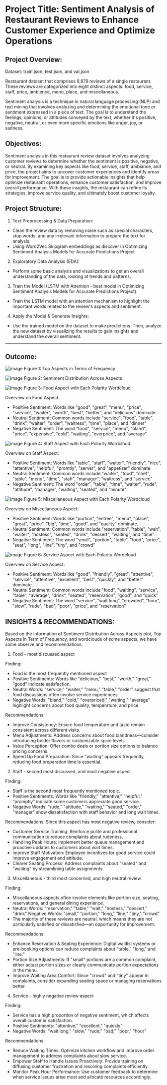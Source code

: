 # Project Title: Sentiment Analysis of Restaurant Reviews to Enhance Customer Experience and Optimize Operations

## Project Overview:

Dataset: train.json, test.json, and val.json

Restaurant dataset that comprises 8,879 reviews of a single restaurant. These reviews are categorized into eight distinct aspects: food, service, staff, price, ambience, menu, place, and miscellaneous.

Sentiment analysis is a technique in natural language processing (NLP) and text mining that involves analyzing and determining the emotional tone or sentiment expressed in a piece of text. The goal is to understand the feelings, opinions, or attitudes conveyed by the text, whether it's positive, negative, neutral, or even more specific emotions like anger, joy, or sadness.

## Objectives:

Sentiment analysis in this restaurant review dataset involves analyzing customer reviews to determine whether the sentiment is positive, negative, or neutral. By examining key aspects like food, service, staff, ambiance, and price, the project aims to uncover customer experiences and identify areas for improvement. The goal is to provide actionable insights that help optimize restaurant operations, enhance customer satisfaction, and improve overall performance. With these insights, the restaurant can refine its strategies, improve service quality, and ultimately boost customer loyalty.

## Project Structure:

1. Text Preprocessing & Data Preparation:
- Clean the review data by removing noise such as special characters, stop words, and any irrelevant information to prepare the text for analysis.
- Using Word2Vec Skipgram embeddings as discover in Optimizing Sentiment Analysis Models for Accurate Predictions Project

2. Exploratory Data Analysis (EDA):
- Perform some basic analysis and visualizations to get an overall understanding of the data, looking at trends and patterns.

3. Train the Model (LSTM with Attention -  best model in Optimizing Sentiment Analysis Models for Accurate Predictions Project):
- Train the LSTM model with an attention mechanism to highlight the important words related to the review's aspects and sentiment.

4. Apply the Model & Generate Insights:
- Use the trained model on the dataset to make predictions. Then, analyze the new dataset by visualizing the results to gain insights and understand the overall sentiment.

---

## Outcome: 

![image](https://github.com/user-attachments/assets/ca2aa8e4-e93a-4fb4-b948-79f9b7ade192)
Figure 1: Top Aspects in Terms of Frequency

![image](https://github.com/user-attachments/assets/202f43df-9ba2-4d26-95d2-57e73c245581)
Figure 2: Sentiment Distribution Across Aspects

![image](https://github.com/user-attachments/assets/45beeec4-aa6a-4425-a787-2e378a73e6c3)
Figure 3: Food Aspect with Each Polarity Wordcloud 

Overview on Food Aspect:

- Positive Sentiment: Words like "good", "great", "menu", "price", "service", "waiter", "worth", "best", "better", and "delicious" dominate.
- Neutral Sentiment: Common words include "service", "food", "table", "drink", "waiter", "order", "waitress", "time", "place", and "dinner"
- Negative Sentiment: The word "food", "service", "menu", "bland", "price", "expensive", "cold", "waiting", "overprice", and "average"

![image](https://github.com/user-attachments/assets/e37c8d58-3610-406b-a832-7ccd57dabc63)
Figure 4: Staff Aspect with Each Polarity Wordcloud

Overview on Staff Aspect:

- Positive Sentiment: Words like "table", "staff", "waiter", "friendly", "nice", "attentive", "helpful", "promtly", "server", and "appetizer" dominate.
- Neutral Sentiment: Common words include "waiter", "food", "chef", "table", "menu", "time", "staff", "manager", "waitress", and "service"
- Negative Sentiment: The word "order", "table", "time", "waiter", "rude", "attitude", "manager", "waiting", "seated", and "minute"

![image](https://github.com/user-attachments/assets/682093f6-e583-483c-b133-15f33673f2a5)
Figure 5: Miscellaneous Aspect with Each Polarity Wordcloud

Overview on Miscellaneous Aspect:

- Positive Sentiment: Words like "portion", "entree", "menu", "place", "great", "price", "big", "time", "good", and "quality" dominate.
- Neutral Sentiment: Common words include "reservation", "table", "wait", "waiter", "hostess", "seated", "drink", "dessert", "waiting", and "time"
- Negative Sentiment: The word "small", "portion", "table", "food", "price", "seat", "long", "line", "tiny", and "crowd"

![image](https://github.com/user-attachments/assets/6724f1e4-da2d-41c7-8d2f-d2092036ed95)
Figure 6: Service Aspect with Each Polarity Wordcloud

Overview on Service Aspect:

- Positive Sentiment: Words like "good", "friendly", "great", "attentive", "service", "attentive", "excellent", "best", "quickly", and "better" dominate.
- Neutral Sentiment: Common words include "food", "waiting", "service", "table", "average", "drink", "seated", "reservation", "good", and "quick"
- Negative Sentiment: The word "service", "wait long", "crowded", "hour", "slow", "rude", "bad", "poor", "price", and "reservation"

## INSIGHTS & RECOMMENDATIONS:

Based on the information of Sentiment Distribution Across Aspects plot, Top Aspects in Term of Frequency, and wordclouds of some aspects, we have some observe and recommendations:

1. Food - most discussed aspect 

Finding:
- Food is the most frequently mentioned aspect
- Positive Sentiments: Words like "delicious," "best," "worth," "great," "good" indicate satisfaction.
- Neutral Words: "service," "waiter," "menu," "table," "order" suggest that food discussions often involve service experiences.
- Negative Words: "bland," "cold," "overpriced," "waiting," "average" highlight concerns about food quality, temperature, and price.

Recommendations:
- Improve Consistency: Ensure food temperature and taste remain consistent across different visits.
- Menu Adjustments: Address concerns about food blandness—consider introducing bolder flavors or customizable spice levels.
- Value Perception: Offer combo deals or portion size options to balance pricing concerns.
- Speed Up Food Preparation: Since "waiting" appears frequently, reducing food preparation time is essential.

2. Staff - second most discussed, and most negative aspect

Finding:
- Staff is the second most frequently mentioned topic.
- Positive Sentiments: Words like "friendly," "attentive," "helpful," "promptly" indicate some customers appreciate good service.
- Negative Words: "rude," "attitude," "waiting," "seated," "order," "manager" show dissatisfaction with staff behavior and long wait times.

Recommendations: Since this aspect has most negative review, consider:
- Customer Service Training: Reinforce polite and professional communication to reduce complaints about rudeness.
- Handling Peak Hours: Implement better queue management and proactive updates to customers about wait times.
- Improve Staff Motivation: Employee incentives for good service could improve engagement and attitude.
- Clearer Seating Process: Address complaints about "seated" and "waiting" by streamlining table assignments.

3. Miscellaneous - third most concerned, and high neutral review

Finding:
- Miscellaneous aspects often involve elements like portion size, seating, reservations, and general dining experience.
- Neutral Words: "reservation," "table," "wait," "hostess," "dessert," "drink"
Negative Words: "small," "portion," "long," "line," "tiny," "crowd"
- The majority of these reviews are neutral, which means they are not particularly satisfied or dissatisfied—an opportunity for improvement.

Recommendations:
- Enhance Reservation & Seating Experience: Digital waitlist systems or pre-booking options can reduce complaints about "table," "long," and "line."
- Portion Size Adjustments: If "small" portions are a common complaint, either adjust portion sizes or clearly communicate portion expectations in the menu.
- Improve Waiting Area Comfort: Since "crowd" and "tiny" appear in complaints, consider expanding seating space or managing reservations better.

4. Service - highly negative review aspect

Finding:
- Service has a high proportion of negative sentiment, which affects overall customer satisfaction.
- Positive Sentiments: "attentive," "excellent," "quickly"
- Negative Words: "wait long," "slow," "rude," "bad," "poor," "hour"

Recommendations:

- Reduce Waiting Times: Optimize kitchen workflow and improve order management to address complaints about slow service.
- Empower Staff to Handle Issues Proactively: Provide training on diffusing customer frustration and resolving complaints efficiently.
- Monitor Peak Hour Performance: Use customer feedback to determine when service issues arise most and allocate resources accordingly.
